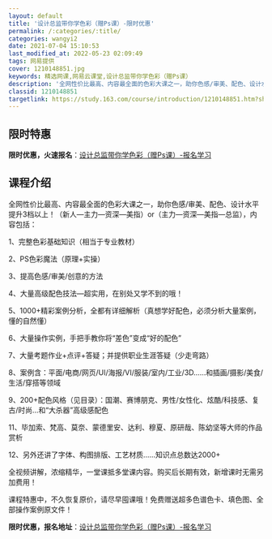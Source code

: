 ```yaml
---
layout: default
title: '设计总监带你学色彩（赠Ps课）-限时优惠'
permalink: /:categories/:title/
categories: wangyi2
date: 2021-07-04 15:10:53
last_modified_at: 2022-05-23 02:09:49
tags: 网易提供
cover: 1210148851.jpg
keywords: 精选网课,网易云课堂,设计总监带你学色彩（赠Ps课）
description: '全网性价比最高、内容最全面的色彩大课之一，助你色感/审美、配色、设计水平提升3档以上！（新人—主力—资深—美指）or（主'
classid: 1210148851
targetlink: https://study.163.com/course/introduction/1210148851.htm?share=1&shareId=1025206652&utm_campaign=share&utm_medium=iphoneShare&utm_source=&utm_u=1025206652
---
```


## 限时特惠

**限时优惠，火速报名**：[设计总监带你学色彩（赠Ps课）-报名学习](https://study.163.com/course/introduction/1210148851.htm?share=1&shareId=1025206652&utm_campaign=share&utm_medium=iphoneShare&utm_source=&utm_u=1025206652)

## 课程介绍

全网性价比最高、内容最全面的色彩大课之一，助你色感/审美、配色、设计水平提升3档以上！（新人—主力—资深—美指）or（主力—资深—美指—总监），内容包括：

1、完整色彩基础知识（相当于专业教材）

2、PS色彩魔法（原理+实操）

3、提高色感/审美/创意的方法

4、大量高级配色技法—超实用，在别处又学不到的哦！

5、1000+精彩案例分析，全都有详细解析（真想学好配色，必须分析大量案例，懂的自然懂）

6、大量操作实例，手把手教你将“差色”变成“好的配色”

7、大量考题作业+点评+答疑；并提供职业生涯答疑（少走弯路）

8、案例含：平面/电商/网页/UI/海报/VI/服装/室内/工业/3D……和插画/摄影/美食/生活/穿搭等领域

9、200+配色风格（见目录）：国潮、赛博朋克、男性/女性化、炫酷/科技感、复古/时尚…和“大杀器”高级感配色

11、毕加索、梵高、莫奈、蒙德里安、达利、穆夏、原研哉、陈幼坚等大师的作品赏析

12、另外还讲了字体、构图排版、工艺材质……知识点总数达2000+

全视频讲解，浓缩精华，一堂课抵多堂课内容。购买后长期有效，新增课时无需另加费用！

课程特惠中，不久恢复原价，请尽早囤课哦！免费赠送超多色谱色卡、填色图、全部操作案例原文件！

**限时优惠，报名地址**：[设计总监带你学色彩（赠Ps课）-报名学习](https://study.163.com/course/introduction/1210148851.htm?share=1&shareId=1025206652&utm_campaign=share&utm_medium=iphoneShare&utm_source=&utm_u=1025206652)

